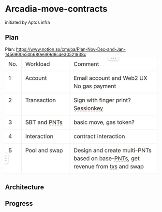 # Arcadia-move-contracts
initiated by Aptos infra

## Plan
Plan: https://www.notion.so/cmuba/Plan-Nov-Dec-and-Jan-1456900e50b680e689d8cde30521938c
<img src="https://raw.githubusercontent.com/jhfnetboy/MarkDownImg/main/img/202412021146175.png"/>

## Architecture

## Progress
